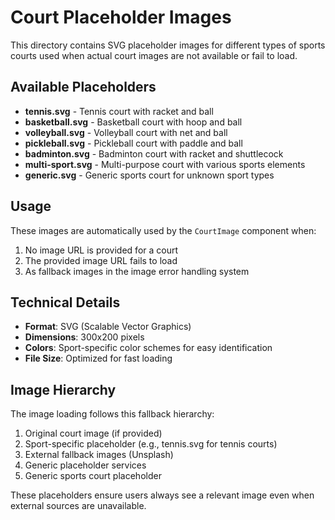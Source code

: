 # Court Placeholder Images

This directory contains SVG placeholder images for different types of sports courts used when actual court images are not available or fail to load.

## Available Placeholders

- **tennis.svg** - Tennis court with racket and ball
- **basketball.svg** - Basketball court with hoop and ball
- **volleyball.svg** - Volleyball court with net and ball
- **pickleball.svg** - Pickleball court with paddle and ball
- **badminton.svg** - Badminton court with racket and shuttlecock
- **multi-sport.svg** - Multi-purpose court with various sports elements
- **generic.svg** - Generic sports court for unknown sport types

## Usage

These images are automatically used by the `CourtImage` component when:
1. No image URL is provided for a court
2. The provided image URL fails to load
3. As fallback images in the image error handling system

## Technical Details

- **Format**: SVG (Scalable Vector Graphics)
- **Dimensions**: 300x200 pixels
- **Colors**: Sport-specific color schemes for easy identification
- **File Size**: Optimized for fast loading

## Image Hierarchy

The image loading follows this fallback hierarchy:
1. Original court image (if provided)
2. Sport-specific placeholder (e.g., tennis.svg for tennis courts)
3. External fallback images (Unsplash)
4. Generic placeholder services
5. Generic sports court placeholder

These placeholders ensure users always see a relevant image even when external sources are unavailable.